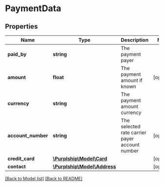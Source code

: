 # PaymentData

## Properties
Name | Type | Description | Notes
------------ | ------------- | ------------- | -------------
**paid_by** | **string** | The payment payer |
**amount** | **float** | The payment amount if known | [optional]
**currency** | **string** | The payment amount currency |
**account_number** | **string** | The selected rate carrier payer account number | [optional]
**credit_card** | [**\Purplship\Model\Card**](Card.md) |  | [optional]
**contact** | [**\Purplship\Model\Address**](Address.md) |  | [optional]

[[Back to Model list]](../README.md#documentation-for-models) [[Back to README]](../README.md)

